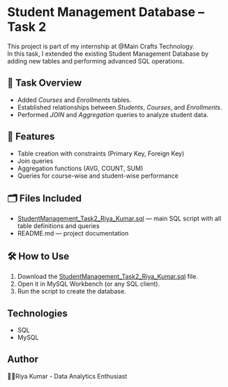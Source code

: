 # Student Management Database – Task 2

This project is part of my internship at @Main Crafts Technology.  
In this task, I extended the existing Student Management Database by adding new tables and performing advanced SQL operations.

## 📘 Task Overview
- Added *Courses* and *Enrollments* tables.  
- Established relationships between *Students*, *Courses*, and *Enrollments*.  
- Performed *JOIN* and *Aggregation* queries to analyze student data.

## 🧩 Features
- Table creation with constraints (Primary Key, Foreign Key)
- Join queries
- Aggregation functions (AVG, COUNT, SUM)
- Queries for course-wise and student-wise performance

## 🗂️ Files Included
- [StudentManagement_Task2_Riya_Kumar.sql](https://github.com/user-attachments/files/22922926/StudentManagement_Task2_Riya_Kumar.sql) — main SQL script with all table definitions and queries
- README.md — project documentation

## 🛠️ How to Use
1. Download the [StudentManagement_Task2_Riya_Kumar.sql](https://github.com/user-attachments/files/22923086/StudentManagement_Task2_Riya_Kumar.sql) file.
2. Open it in MySQL Workbench (or any SQL client).
3. Run the script to create the database.

## Technologies
- SQL
- MySQL

## Author
👩‍💻Riya Kumar - Data Analytics Enthusiast

   
